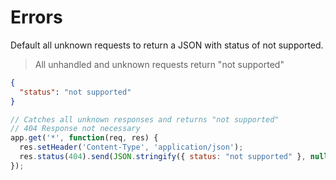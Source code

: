 # Errors

Default all unknown requests to return a JSON with status of not supported.

> All unhandled and unknown requests return "not supported"

```json
{
  "status": "not supported"
}
```

```javascript
// Catches all unknown responses and returns "not supported"
// 404 Response not necessary
app.get('*', function(req, res) {
  res.setHeader('Content-Type', 'application/json');
  res.status(404).send(JSON.stringify({ status: "not supported" }, null, 1));
});
```
